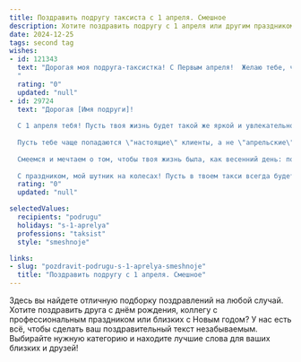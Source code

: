 ```yaml
---
title: Поздравить подругу таксиста с 1 апреля. Смешное
description: Хотите поздравить подругу с 1 апреля или другим праздником? Наш ИИ создаст незабываемое поздравление, а вы обязательно выделитесь среди других.  
date: 2024-12-25
tags: second tag
wishes:
- id: 121343
  text: "Дорогая моя подруга-таксистка! С Первым апреля!  Желаю тебе, чтобы сегодня все клиенты были не только щедрыми на чаевые, но и невероятно весёлыми, а их маршруты – настолько забавными и неожиданными, что ты будешь хохотать весь день! Пусть твои пассажиры будут  чуть-чуть сумасшедшими, но безобидными, а пробки – лишь поводом для анекдотов!  С праздником!
  "
  rating: "0"
  updated: "null"
- id: 29724
  text: "Дорогая [Имя подруги]!
  
  С 1 апреля тебя! Пусть твоя жизнь будет такой же яркой и увлекательной, как поездки по городу! Желаю, чтобы пассажиры всегда оказывались с хорошим настроением, а твой таксомотор никогда не застревал в пробках — только быстрые и веселые маршруты!
  
  Пусть тебе чаще попадаются \"настоящие\" клиенты, а не \"апрельские\" шутники! За рулем — как за границей: ни одной \"платной\" дороги, только свободные трассы счастья!
  
  Смеемся и мечтаем о том, чтобы твоя жизнь была, как весенний день: полной неожиданных поворотов, радостных сюрпризов и смешных историй!
  
  С праздником, мой шутник на колесах! Пусть в твоем такси всегда будет место для смеха и радости! 🎉🚕"
  rating: "0"
  updated: "null"

selectedValues:
  recipients: "podrugu"
  holidays: "s-1-aprelya"
  professions: "taksist"
  style: "smeshnoje"

links:
- slug: "pozdravit-podrugu-s-1-aprelya-smeshnoje"
  title: "Поздравить подругу с 1 апреля. Смешное"
---
```


Здесь вы найдете отличную подборку поздравлений на любой случай.
Хотите поздравить друга с днём рождения, коллегу с профессиональным праздником или близких с Новым годом? У нас есть всё, чтобы сделать ваш поздравительный текст незабываемым. Выбирайте нужную категорию и находите лучшие слова для ваших близких и друзей!
